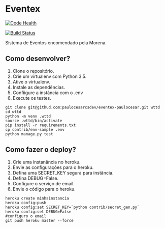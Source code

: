 # Eventex

[![Code Health](https://landscape.io/github/paulocesarcsdev/eventex-paulocesar/master/landscape.svg?style=flat)](https://landscape.io/github/paulocesarcsdev/eventex-paulocesar/master)

[![Build Status](https://travis-ci.org/paulocesarcsdev/eventex-paulocesar.svg?branch=master)](https://travis-ci.org/paulocesarcsdev/eventex-paulocesar)

Sistema de Eventos encomendado pela Morena.

## Como desenvolver?
1. Clone o repositório.
2. Crie um virtualenv com Python 3.5.
3. Ative o virtualenv.
4. Instale as dependências.
5. Confiigure a instância com o .env
6. Execute os testes.

```console
git clone git@githud.com:paulocesarcsdev/eventex-paulocesar.git wttd
cd wttd
python -m venv .wttd
source .wttd/bin/activate
pip install -r requirements.txt
cp contrib/env-sample .env
python manage.py test
```

## Como fazer o deploy?

1. Crie uma instanância no heroku.
2. Envie as configurações para o heroku.
3. Defina uma SECRET_KEY segura para instância.
4. Defina DEBUG=False.
5. Configure o serviço de email.
6. Envie o código para o heroku.

```console
heroku create minhainstancia
heroku config:push
heroku config:set SECRET_KEY=`python contrib/secret_gen.py`
heroku config:set DEBUG=False
#configuro o email
git push heroku master --force
```